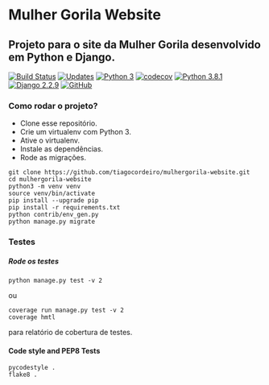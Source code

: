 # Mulher Gorila Website
## Projeto para o site da Mulher Gorila desenvolvido em Python e Django.

[![Build Status](https://travis-ci.org/tiagocordeiro/mulhergorila-website.svg?branch=master)](https://travis-ci.org/tiagocordeiro/mulhergorila-website)
[![Updates](https://pyup.io/repos/github/tiagocordeiro/mulhergorila-website/shield.svg)](https://pyup.io/repos/github/tiagocordeiro/mulhergorila-website/)
[![Python 3](https://pyup.io/repos/github/tiagocordeiro/mulhergorila-website/python-3-shield.svg)](https://pyup.io/repos/github/tiagocordeiro/mulhergorila-website/)
[![codecov](https://codecov.io/gh/tiagocordeiro/mulhergorila-website/branch/master/graph/badge.svg)](https://codecov.io/gh/tiagocordeiro/mulhergorila-website)
[![Python 3.8.1](https://img.shields.io/badge/python-3.8.1-blue.svg)](https://www.python.org/downloads/release/python-381/)
[![Django 2.2.9](https://img.shields.io/badge/django-2.2.9-blue.svg)](https://www.djangoproject.com/download/)
[![GitHub](https://img.shields.io/github/license/mashape/apistatus.svg)](https://github.com/tiagocordeiro/mulhergorila-website/blob/master/LICENSE)


### Como rodar o projeto?

* Clone esse repositório.
* Crie um virtualenv com Python 3.
* Ative o virtualenv.
* Instale as dependências.
* Rode as migrações.

```
git clone https://github.com/tiagocordeiro/mulhergorila-website.git
cd mulhergorila-website
python3 -m venv venv
source venv/bin/activate
pip install --upgrade pip
pip install -r requirements.txt
python contrib/env_gen.py
python manage.py migrate
```

### Testes

##### Rode os testes
```
python manage.py test -v 2
```
ou
```
coverage run manage.py test -v 2
coverage hmtl
```
para relatório de cobertura de testes.

#### Code style and PEP8 Tests
```
pycodestyle .
flake8 .
```
